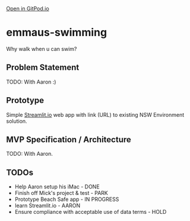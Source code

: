 [Open in GitPod.io](https://gitpod.io/#https://github.com/DataBooth/emmaus-swimming/)

# emmaus-swimming

Why walk when u can swim?

## Problem Statement

TODO: With Aaron :)

## Prototype

Simple [Streamlit.io](https://streamlit.io) web app with link (URL) to existing NSW Environment solution.

## MVP Specification / Architecture

TODO: With Aaron.


## TODOs

- Help Aaron setup his iMac - DONE
- Finish off Mick's project & test - PARK
- Prototype Beach Safe app - IN PROGRESS
- learn Streamlit.io - AARON
- Ensure compliance with acceptable use of data terms - HOLD
